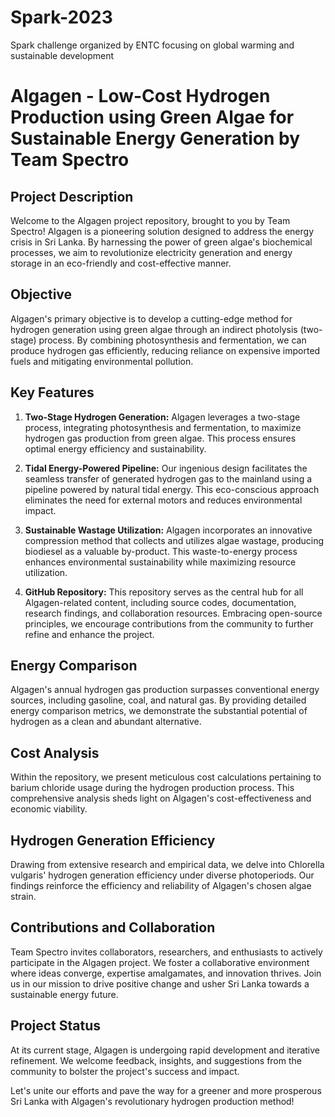 # Spark-2023
Spark challenge organized by ENTC focusing on global warming and sustainable development

# Algagen - Low-Cost Hydrogen Production using Green Algae for Sustainable Energy Generation by Team Spectro

## Project Description
Welcome to the Algagen project repository, brought to you by Team Spectro! Algagen is a pioneering solution designed to address the energy crisis in Sri Lanka. By harnessing the power of green algae's biochemical processes, we aim to revolutionize electricity generation and energy storage in an eco-friendly and cost-effective manner.

## Objective
Algagen's primary objective is to develop a cutting-edge method for hydrogen generation using green algae through an indirect photolysis (two-stage) process. By combining photosynthesis and fermentation, we can produce hydrogen gas efficiently, reducing reliance on expensive imported fuels and mitigating environmental pollution.

## Key Features
1. **Two-Stage Hydrogen Generation:** Algagen leverages a two-stage process, integrating photosynthesis and fermentation, to maximize hydrogen gas production from green algae. This process ensures optimal energy efficiency and sustainability.

2. **Tidal Energy-Powered Pipeline:** Our ingenious design facilitates the seamless transfer of generated hydrogen gas to the mainland using a pipeline powered by natural tidal energy. This eco-conscious approach eliminates the need for external motors and reduces environmental impact.

3. **Sustainable Wastage Utilization:** Algagen incorporates an innovative compression method that collects and utilizes algae wastage, producing biodiesel as a valuable by-product. This waste-to-energy process enhances environmental sustainability while maximizing resource utilization.

4. **GitHub Repository:** This repository serves as the central hub for all Algagen-related content, including source codes, documentation, research findings, and collaboration resources. Embracing open-source principles, we encourage contributions from the community to further refine and enhance the project.

## Energy Comparison
Algagen's annual hydrogen gas production surpasses conventional energy sources, including gasoline, coal, and natural gas. By providing detailed energy comparison metrics, we demonstrate the substantial potential of hydrogen as a clean and abundant alternative.

## Cost Analysis
Within the repository, we present meticulous cost calculations pertaining to barium chloride usage during the hydrogen production process. This comprehensive analysis sheds light on Algagen's cost-effectiveness and economic viability.

## Hydrogen Generation Efficiency
Drawing from extensive research and empirical data, we delve into Chlorella vulgaris' hydrogen generation efficiency under diverse photoperiods. Our findings reinforce the efficiency and reliability of Algagen's chosen algae strain.

## Contributions and Collaboration
Team Spectro invites collaborators, researchers, and enthusiasts to actively participate in the Algagen project. We foster a collaborative environment where ideas converge, expertise amalgamates, and innovation thrives. Join us in our mission to drive positive change and usher Sri Lanka towards a sustainable energy future.

## Project Status
At its current stage, Algagen is undergoing rapid development and iterative refinement. We welcome feedback, insights, and suggestions from the community to bolster the project's success and impact.

Let's unite our efforts and pave the way for a greener and more prosperous Sri Lanka with Algagen's revolutionary hydrogen production method!


